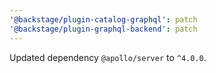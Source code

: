 ```yaml
---
'@backstage/plugin-catalog-graphql': patch
'@backstage/plugin-graphql-backend': patch
---
```


Updated dependency `@apollo/server` to `^4.0.0`.
